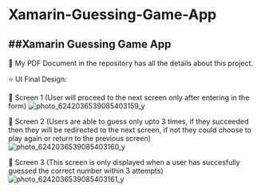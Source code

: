 # Xamarin-Guessing-Game-App
##Xamarin Guessing Game App
----------------------------------------------------

📄 My PDF Document in the repository has all the details about this project. 

⭐ UI Final Design:

📱 Screen 1 
(User will proceed to the next screen only after entering in the form)
![photo_6242036539085403159_y](https://user-images.githubusercontent.com/123357802/215080179-55842f2c-f44d-4ff9-87ff-7377692bb4fa.jpg)


📱 Screen 2 
(Users are able to guess only upto 3 times, if they succeeded then they will be redirected to the next screen, if not they could choose to play again or return to the previous screen)
![photo_6242036539085403160_y](https://user-images.githubusercontent.com/123357802/215080103-89c31f69-ea19-4286-8dbe-fdae219fb998.jpg)



📱 Screen 3 
(This screen is only displayed when a user has succesfully guessed the correct number within 3 attempts) 
![photo_6242036539085403161_y](https://user-images.githubusercontent.com/123357802/215079662-20bced07-3b1e-4f93-a442-9968ee2c8207.jpg)
